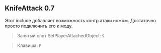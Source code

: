 KnifeAttack 0.7
----------------
Этот include добавляет возможность контр атаки ножом. Достаточно просто подключить его к моду.

> Занятый слот SetPlayerAttachedObject:
`9`

> Клавиша:
`F`

